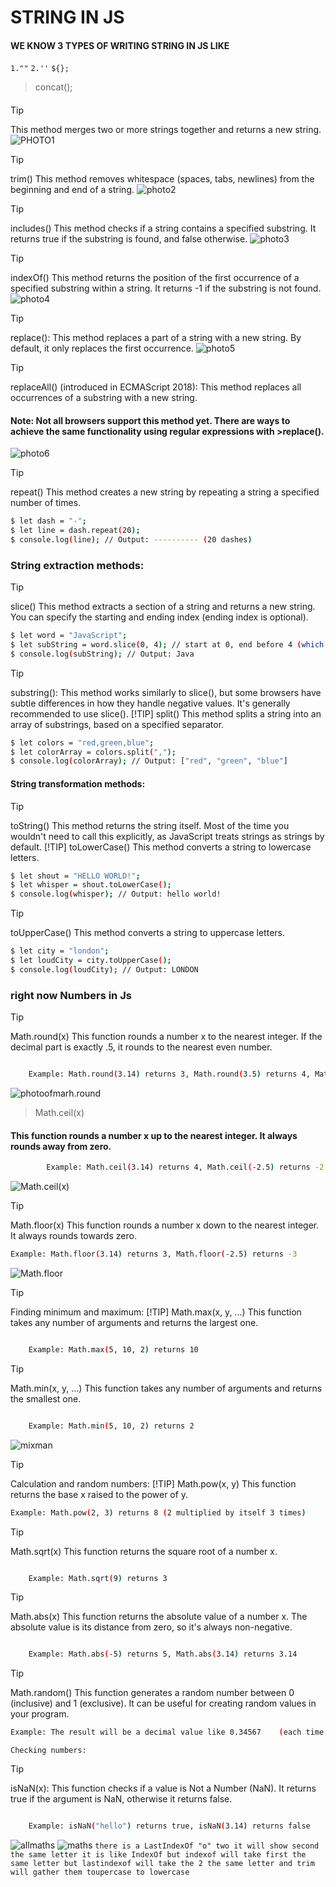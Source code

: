# STRING IN JS
#### WE KNOW 3 TYPES OF WRITING STRING IN JS LIKE 
`1.""`
`2.''`
`${};`
>concat();
#### 

> [!TIP]
> This method merges two or more strings together and returns a new string.
![PHOTO1](./PHOTO1)

> [!TIP]
>trim()
>This method removes whitespace (spaces, tabs, newlines) from the beginning and end of a string.
![photo2](./photo2)

> [!TIP]
>includes()
>This method checks if a string contains a specified substring. It returns true if the substring is found, and false otherwise.
![photo3](./photo3)

> [!TIP]
>indexOf()
>This method returns the position of the first occurrence of a specified substring within a string. It returns -1 if the substring is not found.
![photo4](./photo4)

> [!TIP]
>replace():
>This method replaces a part of a string with a new string. By default, it only replaces the first occurrence.
![photo5](./photo5)

> [!TIP]
>replaceAll() 
>(introduced in ECMAScript 2018): This method replaces all occurrences of a substring with a new string.
#### Note: Not all browsers support this method yet.  There are ways to achieve the same functionality using regular expressions with >replace().
![photo6](./phtoto6)

> [!TIP]
>repeat()
>This method creates a new string by repeating a string a specified number of times.
```bash
$ let dash = "-";
$ let line = dash.repeat(20);
$ console.log(line); // Output: ---------- (20 dashes)
```
### String extraction methods:
> [!TIP]
>slice()
>This method extracts a section of a string and returns a new string.  You can specify the starting and ending index (ending index is optional).
```bash
$ let word = "JavaScript";
$ let subString = word.slice(0, 4); // start at 0, end before 4 (which is "Java")
$ console.log(subString); // Output: Java
```
>[!TIP]
>substring():
>This method works similarly to slice(), but some browsers have subtle differences in how they handle negative values. It's generally recommended to use slice().
>[!TIP]
>split()
>This method splits a string into an array of substrings, based on a specified separator.
```bash
$ let colors = "red,green,blue";
$ let colorArray = colors.split(",");
$ console.log(colorArray); // Output: ["red", "green", "blue"]
```
#### String transformation methods:
> [!TIP]
>toString()
>This method returns the string itself.  Most of the time you wouldn't need to call this explicitly, as JavaScript treats strings as strings by default.
> [!TIP]
>toLowerCase()
>This method converts a string to lowercase letters.
```bash
$ let shout = "HELLO WORLD!";
$ let whisper = shout.toLowerCase();
$ console.log(whisper); // Output: hello world!
```
>[!TIP]
>toUpperCase()
>This method converts a string to uppercase letters.
``` bash
$ let city = "london";
$ let loudCity = city.toUpperCase();
$ console.log(loudCity); // Output: LONDON
```


### right now Numbers in Js
> [!TIP]
>Math.round(x)
>This function rounds a number x to the nearest integer. If the decimal part is exactly .5, it rounds to the nearest even number.
``` bash

    Example: Math.round(3.14) returns 3, Math.round(3.5) returns 4, Math.round(3.6) returns 4

```
![photoofmarh.round](./1%20EUiCAhmqNROk9P0F6vL_ag.png)

>Math.ceil(x)
####  This function rounds a number x up to the nearest integer. It always rounds away from zero.
``` bash
        Example: Math.ceil(3.14) returns 4, Math.ceil(-2.5) returns -2
```
![Math.ceil(x)](./photo22.png)
> [!TIP]
>Math.floor(x)
>This function rounds a number x down to the nearest integer. It always rounds towards zero.
``` bash
Example: Math.floor(3.14) returns 3, Math.floor(-2.5) returns -3
```
![Math.floor](./photo33.png)
> [!TIP]
>Finding minimum and maximum:
> [!TIP]
>Math.max(x, y, ...) 
>This function takes any number of arguments and returns the largest one.
``` bash

    Example: Math.max(5, 10, 2) returns 10

```
> [!TIP]
>Math.min(x, y, ...)
>This function takes any number of arguments and returns the smallest one.
``` bash

    Example: Math.min(5, 10, 2) returns 2

```
![mixman](./mixman.png)
> [!TIP]
>Calculation and random numbers:
> [!TIP]
>Math.pow(x, y)
>This function returns the base x raised to the power of y.
``` bash
Example: Math.pow(2, 3) returns 8 (2 multiplied by itself 3 times)
```
> [!TIP]
>Math.sqrt(x)
>This function returns the square root of a number x.
```bash

    Example: Math.sqrt(9) returns 3

```
> [!TIP]
>Math.abs(x)
>This function returns the absolute value of a number x. The absolute value is its distance from zero, so it's always non-negative.
``` bash

    Example: Math.abs(-5) returns 5, Math.abs(3.14) returns 3.14

```
> [!TIP]
>Math.random()
>This function generates a random number between 0 (inclusive) and 1 (exclusive). It can be useful for creating random values in your program.
``` bash 
Example: The result will be a decimal value like 0.34567    (each time you call it, you'll get a different random number)
```
`Checking numbers:`
> [!TIP]
>isNaN(x):
>This function checks if a value is Not a Number (NaN). It returns true if the argument is NaN, otherwise it returns false.
``` bash

    Example: isNaN("hello") returns true, isNaN(3.14) returns false

```
![allmaths](./allmeths.jpg)
![maths](./mathss)
`there is a LastIndexOf "o" two it will show second the same letter it is like IndexOf but indexof will take first the same letter but lastindexof will take the 2 the same letter
and trim will gather them
toupercase to lowercase`